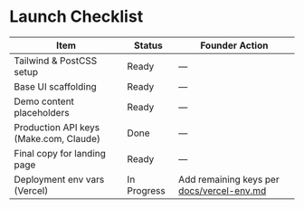 # Launch Checklist

| Item | Status | Founder Action |
|------|--------|----------------|
| Tailwind & PostCSS setup | Ready | — |
| Base UI scaffolding | Ready | — |
| Demo content placeholders | Ready | — |
| Production API keys (Make.com, Claude) | Done | — |
| Final copy for landing page | Ready | — |
| Deployment env vars (Vercel) | In Progress | Add remaining keys per [docs/vercel-env.md](docs/vercel-env.md) |
